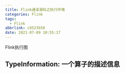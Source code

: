 ```yaml
---
title: Flink通读源码之执行环境
categories: Flink
tags:
  - Flink
abbrlink: c8523b50
date: 2021-07-09 10:55:17
---
```





Flink执行图

## TypeInformation: 一个算子的描述信息

